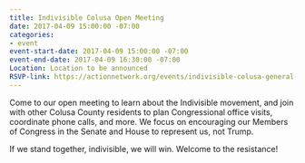 ```yaml
---
title: Indivisible Colusa Open Meeting
date: 2017-04-09 15:00:00 -07:00
categories:
- event
event-start-date: 2017-04-09 15:00:00 -07:00
event-end-date: 2017-04-09 16:30:00 -07:00
Location: Location to be announced
RSVP-link: https://actionnetwork.org/events/indivisible-colusa-general-meeting?source=direct_link&
---
```


Come to our open meeting to learn about the Indivisible movement, and join with other Colusa County residents to plan Congressional office visits, coordinate phone calls, and more. We focus on encouraging our Members of Congress in the Senate and House to represent us, not Trump. 

If we stand together, indivisible, we will win. Welcome to the resistance! 